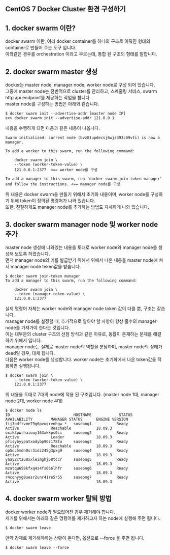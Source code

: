 ## CentOS 7 Docker Cluster 환경 구성하기

## 1. docker swarm 이란?
docker swarm 이란, 여러 docker container를 하나의 구조로 이뤄진 형태의 container로 만들어 주는 도구 입니다.  
이와같은 경우를 orchestration 이라고 부르는데, 통합 된 구조의 형태를 말합니다.  

## 2. docker swarm master 생성
docker는 master node, manager node, worker node로 구성 되어 있습니다.  
그중에 master node는 전반적으로 cluster를 관리하고, 스퀘줄링 서비스, swarm http api endpoint를 제공하는 작업을 합니다.  
master node를 구성하는 방법은 아래와 같습니다.  
```{text}
$ docker swarm init --advertise-addr [master node IP]
ex> docker swarm init --advertise-addr 121.0.0.1
```
내용을 수행하게 되면 다음과 같은 내용이 나옵니다.  
```{text}
Swarm initialized: current node (bvz81updecsj6wjz393c09vti) is now a manager.

To add a worker to this swarm, run the following command:

    docker swarm join \
    --token (worker-token-value) \
    121.0.0.1:2377  <== worker node를 구성

To add a manager to this swarm, run 'docker swarm join-token manager' and follow the instructions. <== manager node를 구성
```
위 내용은 docker swarm을 만들기 위해서 초기화 내용이며, worker node를 구성하기 위해 token이 정의된 명령어가 나와 있습니다.  
또한, 친절하게도 manager node를 추가하는 방법도 자세하게 나와 있습니다.  

## 3. docker swarm manager node 및 worker node 추가
master node 생성에 나와있는 내용을 토대로 worker node와 manager node를 생성해 보도록 하겠습니다.  
먼저 manager node의 키를 발급받기 위해서 위에서 나온 내용을 master node에 쳐서 manager node teken값을 받습니다.  
```{text}
$ docker swarm join-token manager
To add a manager to this swarm, run the following command:

    docker swarm join \
    --token (namager-token-value) \
    121.0.0.1:2377
```
실제 명령어 자체는 worker node와 manager node token 값이 다를 뿐, 구조는 같습니다.  
manager node를 설정할 때, 추가적으로 알아야 할 사항이 항상 홀수의 manager node를 가져가야 한다는 것입니다.  
이는 대부분의 cluster 구조의 선점 방식과 같은 이유로, 동률이 존재하는 문제를 해결하기 위해서 입니다.  
manager node는 실제로 master node의 역할을 분담하며, master node의 상태가 dead일 경우, 대체 됩니다.  
다음은 worker node를 생성합니다. worker node는 초기화에서 나온 token값을 적용하면 실행됩니다.  
```{text}
$ docker swarm join \
    --token (worker-token-value) \
    121.0.0.1:2377
``` 
위 내용을 토대로 7대의 node에 적용 된 구조입니다. (master node 1대, manager node 2대, worker node 4대)  
```{text}
$ docker node ls
ID                            HOSTNAME            STATUS              AVAILABILITY        MANAGER STATUS      ENGINE VERSION
fij3odftvme79g6pvugrvnhgw *   suseong1           Ready               Active              Reachable           18.09.3
oxik3pwrhaiuuy163xkkps0ci     suseong2           Ready               Active              Leader              18.09.3
pfisybyypatxodybp90z178fu     suseong3           Ready               Active              Reachable           18.09.3
op5oc5mdn0sr3idi245g3pxg9     suseong4           Ready               Active                                  18.09.3
yaay2ct2u8xxleimghj58tccr     suseong5           Ready               Active                                  18.09.3
mzatqu658kfxq4z4fs666lhfr     suseong6           Ready               Active                                  18.09.3
r4conyyg0uesr2unr41re5r55     suseong7           Ready               Active                                  18.09.3
```

## 4. docker swarm worker 탈퇴 방법
docker worker node가 필요없어진 경우 제거해야 합니다.  
제거를 위해서는 아래와 같은 명령어를 제거하고자 하는 node에 실행해 주면 됩니다.  
```{text}
$ docker swarm leave
```
만약 강제로 제거해야하는 상황이 온다면, 옵션으로 --force 을 주면 됩니다.  
```{text}
$ docker swarm leave --force
```
